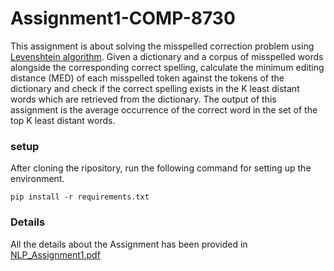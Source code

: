 # Assignment1-COMP-8730
This assignment is about solving the misspelled correction problem using [Levenshtein algorithm](https://en.wikipedia.org/wiki/Levenshtein_distance).
Given a dictionary and a corpus of misspelled words alongside the corresponding correct spelling,
calculate the minimum editing distance (MED) of each misspelled token
against the tokens of the dictionary and check if the correct
spelling exists in the K least distant words which are retrieved from the dictionary. The output of this assignment is the average occurrence of the correct word in the set of the top K least distant words.

### setup
After cloning the ripository, run the following command for setting up the environment.

`pip install -r requirements.txt`

### Details
All the details about the Assignment has been provided in [NLP_Assignment1.pdf](https://github.com/rezaBarzgar/Assignment1-COMP-8730/blob/master/NLP_Assignment1.pdf)
